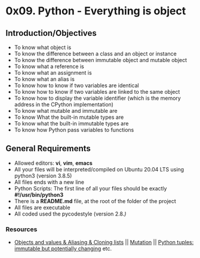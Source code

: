# 0x09. Python - Everything is object

## Introduction/Objectives
* To know what object is
* To know the difference between a class and an object or instance
* To know the difference between immutable object and mutable object
* To know what a reference is
* To know what an assignment is
* To know what an alias is
* To know how to know if two variables are identical
* To know how to know if two variables are linked to the same object
* To know how to display the variable identifier (which is the memory address in the CPython implementation)
* To know what mutable and immutable are
* To know What the built-in mutable types are
* To know what the built-in immutable types are
* To know how Python pass variables to functions


## General Requirements
* Allowed editors: **vi**, **vim**, **emacs**
* All your files will be interpreted/compiled on Ubuntu 20.04 LTS using python3 (version 3.8.5)
* All files ends with a new line
* Python Scripts: The first line of all your files should be exactly **#!/usr/bin/python3**
* There is a **README.md** file, at the root of the folder of the project
* All files are executable
* All coded used the pycodestyle (version 2.8.*)*

### Resources
* [Objects and values & Aliasing & Cloning lists](http://www.openbookproject.net/thinkcs/python/english2e/ch09.html#objects-and-values) || [Mutation](http://composingprograms.com/pages/24-mutable-data.html#sequence-objects) || [Python tuples: immutable but potentially changing](http://radar.oreilly.com/2014/10/python-tuples-immutable-but-potentially-changing.html) etc.

